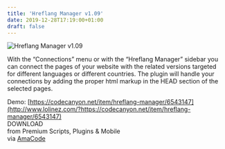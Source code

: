 ```yaml
---
title: 'Hreflang Manager v1.09'
date: 2019-12-28T17:19:00+01:00
draft: false
---
```


![Hreflang Manager v1.09 ](http://www.codelist.cc/uploads/posts/2019-12/1577548117_hreflang-manager.jpg "Hreflang Manager v1.09 ")  
  
With the “Connections” menu or with the “Hreflang Manager” sidebar you can connect the pages of your website with the related versions targeted for different languages or different countries. The plugin will handle your connections by adding the proper html markup in the HEAD section of the selected pages.  
  
Demo: [https://codecanyon.net/item/hreflang-manager/6543147](http://www.lolinez.com/?https://codecanyon.net/item/hreflang-manager/6543147)  
DOWNLOAD  
from Premium Scripts, Plugins & Mobile  
via [AmaCode](https://amazcode.ooo)